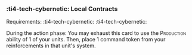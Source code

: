 ### :ti4-tech-cybernetic: **Local Contracts**

Requirements: :ti4-tech-cybernetic: :ti4-tech-cybernetic:

During the action phase: You may exhaust this card to use the <span style="font-variant:small-caps;">Production</span> ability of 1 of your units.
Then, place 1 command token from your reinforcements in that unit's system.
